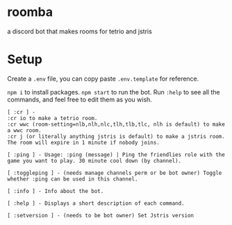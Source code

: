 # roomba
a discord bot that makes rooms for tetrio and jstris


# Setup

Create a `.env` file, you can copy paste `.env.template` for reference.

`npm i` to install packages.
`npm start` to run the bot. Run `:help` to see all the commands, and feel free to edit them as you wish.
```
[ :cr ] - 
:cr io to make a tetrio room. 
:cr wwc (room-setting=nlb,nlh,nlc,tlh,tlb,tlc, nlh is default) to make a wwc room. 
:cr j (or literally anything jstris is default) to make a jstris room.
The room will expire in 1 minute if nobody joins. 

[ :ping ] - Usage: :ping (message) | Ping the friendlies role with the game you want to play. 30 minute cool down (by channel). 

[ :toggleping ] - (needs manage channels perm or be bot owner) Toggle whether :ping can be used in this channel. 

[ :info ] - Info about the bot. 

[ :help ] - Displays a short description of each command. 

[ :setversion ] - (needs to be bot owner) Set Jstris version
```
